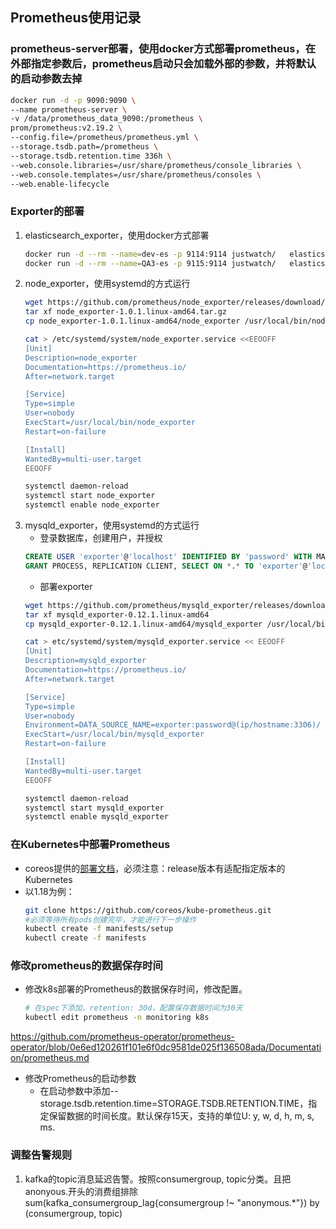 ## Prometheus使用记录
### prometheus-server部署，使用docker方式部署prometheus，在外部指定参数后，prometheus启动只会加载外部的参数，并将默认的启动参数去掉
```bash
docker run -d -p 9090:9090 \
--name prometheus-server \
-v /data/prometheus_data_9090:/prometheus \
prom/prometheus:v2.19.2 \
--config.file=/prometheus/prometheus.yml \
--storage.tsdb.path=/prometheus \
--storage.tsdb.retention.time 336h \
--web.console.libraries=/usr/share/prometheus/console_libraries \
--web.console.templates=/usr/share/prometheus/consoles \
--web.enable-lifecycle
```
### Exporter的部署
1. elasticsearch_exporter，使用docker方式部署
   ```bash
   docker run -d --rm --name=dev-es -p 9114:9114 justwatch/   elasticsearch_exporter:1.1.0 --es.uri="http://es-ip:port" --es.   shards --es.indices
   docker run -d --rm --name=QA3-es -p 9115:9114 justwatch/   elasticsearch_exporter:1.1.0 --es.uri="http://es-ip:port" --es.   shards --es.indices
   ```
2. node_exporter，使用systemd的方式运行
   ```bash
   wget https://github.com/prometheus/node_exporter/releases/download/v1.0.1/node_exporter-1.0.1.linux-amd64.tar.gz
   tar xf node_exporter-1.0.1.linux-amd64.tar.gz
   cp node_exporter-1.0.1.linux-amd64/node_exporter /usr/local/bin/node_exporter
   
   cat > /etc/systemd/system/node_exporter.service <<EEOOFF
   [Unit]
   Description=node_exporter
   Documentation=https://prometheus.io/
   After=network.target
   
   [Service]
   Type=simple
   User=nobody
   ExecStart=/usr/local/bin/node_exporter 
   Restart=on-failure
   
   [Install]
   WantedBy=multi-user.target
   EEOOFF

   systemctl daemon-reload
   systemctl start node_exporter
   systemctl enable node_exporter
   ```
3. mysqld_exporter，使用systemd的方式运行
   - 登录数据库，创建用户，并授权
   ```sql
   CREATE USER 'exporter'@'localhost' IDENTIFIED BY 'password' WITH MAX_USER_CONNECTIONS 3;
   GRANT PROCESS, REPLICATION CLIENT, SELECT ON *.* TO 'exporter'@'localhost';
   ```
   - 部署exporter
   ```bash
   wget https://github.com/prometheus/mysqld_exporter/releases/download/v0.12.1/mysqld_exporter-0.12.1.linux-amd64.tar.gz
   tar xf mysqld_exporter-0.12.1.linux-amd64
   cp mysqld_exporter-0.12.1.linux-amd64/mysqld_exporter /usr/local/bin/mysqld_exporter

   cat > etc/systemd/system/mysqld_exporter.service << EEOOFF
   [Unit]
   Description=mysqld_exporter
   Documentation=https://prometheus.io/
   After=network.target
   
   [Service]
   Type=simple
   User=nobody
   Environment=DATA_SOURCE_NAME=exporter:password@(ip/hostname:3306)/
   ExecStart=/usr/local/bin/mysqld_exporter
   Restart=on-failure
   
   [Install]
   WantedBy=multi-user.target
   EEOOFF

   systemctl daemon-reload
   systemctl start mysqld_exporter
   systemctl enable mysqld_exporter
   ```
### 在Kubernetes中部署Prometheus
- coreos提供的[部署文档](https://github.com/coreos/kube-prometheus)，必须注意：release版本有适配指定版本的Kubernetes
- 以1.18为例：
  ```bash
  git clone https://github.com/coreos/kube-prometheus.git
  #必须等待所有pods创建完毕，才能进行下一步操作
  kubectl create -f manifests/setup
  kubectl create -f manifests
  ```
### 修改prometheus的数据保存时间
- 修改k8s部署的Prometheus的数据保存时间，修改配置。
  ```bash
  # 在spec下添加，retention: 30d，配置保存数据时间为30天
  kubectl edit prometheus -n monitoring k8s
  ```
https://github.com/prometheus-operator/prometheus-operator/blob/0e6ed120261f101e6f0dc9581de025f136508ada/Documentation/prometheus.md
- 修改Prometheus的启动参数
  - 在启动参数中添加--storage.tsdb.retention.time=STORAGE.TSDB.RETENTION.TIME，指定保留数据的时间长度。默认保存15天，支持的单位U: y, w, d, h, m, s, ms.

### 调整告警规则
1. kafka的topic消息延迟告警。按照consumergroup, topic分类。且把anonyous.开头的消费组排除
sum(kafka_consumergroup_lag{consumergroup !~ "anonymous.*"}) by (consumergroup, topic)

